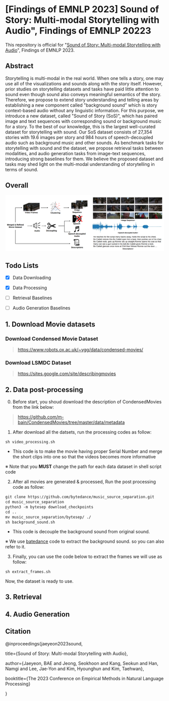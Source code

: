 # [Findings of EMNLP 2023] Sound of Story: Multi-modal Storytelling with Audio", Findings of EMNLP 20223

This repository is official for "[Sound of Story: Multi-modal Storytelling with Audio](https://arxiv.org/abs/2310.19264)", Findings of EMNLP 2023.

## Abstract

Storytelling is multi-modal in the real world. When one tells a story, one may use all of the visualizations and sounds along with the story itself. However, prior studies on storytelling datasets and tasks have paid little attention to sound even though sound also conveys meaningful semantics of the story. Therefore, we propose to extend story understanding and telling areas by establishing a new component called "background sound" which is story context-based audio without any linguistic information. For this purpose, we introduce a new dataset, called "Sound of Story (SoS)", which has paired image and text sequences with corresponding sound or background music for a story. To the best of our knowledge, this is the largest well-curated dataset for storytelling with sound. Our SoS dataset consists of 27,354 stories with 19.6 images per story and 984 hours of speech-decoupled audio such as background music and other sounds. As benchmark tasks for storytelling with sound and the dataset, we propose retrieval tasks between modalities, and audio generation tasks from image-text sequences, introducing strong baselines for them. We believe the proposed dataset and tasks may shed light on the multi-modal understanding of storytelling in terms of sound. 


## Overall

![overall](figure/overall.png)

## Todo Lists
- [X] Data Downloading
- [X] Data Processing
- [ ] Retrieval Baselines
- [ ] Audio Generation Baselines


## 1. Download Movie datasets

### Download Condensed Movie Dataset

> https://www.robots.ox.ac.uk/~vgg/data/condensed-movies/

### Download LSMDC Dataset

> https://sites.google.com/site/describingmovies


## 2. Data post-processing

0. Before start, you shoud download the description of CondensedMovies from the link below:

> https://github.com/m-bain/CondensedMovies/tree/master/data/metadata


1. After download all the datsets, run the processing codes as follow:

```
sh video_processing.sh
```

- This code is to make the movie having proper Serial Number and merge the short clips into one so that the videos becomes more informative

※ Note that you **MUST** change the path for each data dataset in shell script code

2. After all movies are generated & processed, Run the post processing code as follow:

```
git clone https://github.com/bytedance/music_source_separation.git
cd music_source_separation
python3 -m bytesep download_checkpoints
cd ..
mv music_source_separation/bytesep/ ./
sh background_sound.sh
```

- This code is decouple the background sound from original sound.

※ We use [batedance](https://github.com/bytedance/music_source_separation) code to extract the background sound. so you can also refer to it.

3. Finally, you can use the code below to extract the frames we will use as follow:

```
sh extract_frames.sh
```

Now, the dataset is ready to use.


## 3. Retrieval



## 4. Audio Generation


## Citation

@inproceedings{jaeyeon2023sound,

  title={Sound of Story: Multi-modal Storytelling with Audio},

  author={Jaeyeon, BAE and Jeong, Seokhoon and Kang, Seokun and Han, Namgi and Lee, Jae-Yon and Kim, Hyounghun and Kim, Taehwan},

  booktitle={The 2023 Conference on Empirical Methods in Natural Language Processing}

}